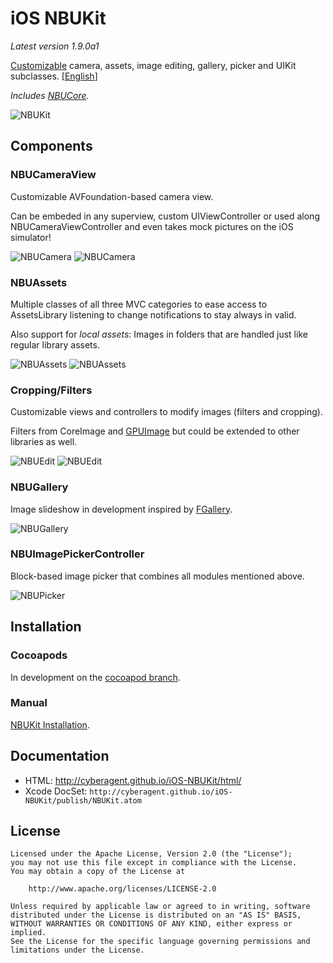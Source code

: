 iOS NBUKit
==========  

_Latest version 1.9.0a1_

[Customizable](https://github.com/CyberAgent/iOS-NBUKit/wiki/NBUKit-Customization) camera, assets,
image editing, gallery, picker and UIKit subclasses. [[English](README.md)]

_Includes [NBUCore](https://github.com/CyberAgent/iOS-NBUCore)._

![NBUKit](https://github.com/CyberAgent/iOS-NBUKit/wiki/images/NBUKit.png)

Components
----------

### NBUCameraView

Customizable AVFoundation-based camera view.

Can be embeded in any superview, custom UIViewController or used along NBUCameraViewController and even takes
mock pictures on the iOS simulator!

![NBUCamera](https://github.com/CyberAgent/iOS-NBUKit/wiki/Camera1.png)
![NBUCamera](https://github.com/CyberAgent/iOS-NBUKit/wiki/Camera2.png)

### NBUAssets

Multiple classes of all three MVC categories to ease access to AssetsLibrary listening to
change notifications to stay always in valid.

Also support for _local assets_: Images in folders that are handled just like regular library assets.

![NBUAssets](https://github.com/CyberAgent/iOS-NBUKit/wiki/Assets1.png)
![NBUAssets](https://github.com/CyberAgent/iOS-NBUKit/wiki/Assets2.png)

### Cropping/Filters

Customizable views and controllers to modify images (filters and cropping).

Filters from CoreImage and [GPUImage](https://github.com/BradLarson/GPUImage) but could be extended to
other libraries as well.

![NBUEdit](https://github.com/CyberAgent/iOS-NBUKit/wiki/Edit2.png)
![NBUEdit](https://github.com/CyberAgent/iOS-NBUKit/wiki/Edit3.png)

### NBUGallery

Image slideshow in development inspired by [FGallery](https://github.com/gdavis/FGallery-iPhone).

![NBUGallery](https://github.com/CyberAgent/iOS-NBUKit/wiki/Gallery1.png)

### NBUImagePickerController

Block-based image picker that combines all modules mentioned above.

![NBUPicker](https://github.com/CyberAgent/iOS-NBUKit/wiki/Picker1.png)

Installation
------------

### Cocoapods

In development on the [cocoapod branch](https://github.com/CyberAgent/iOS-NBUKit/tree/cocapods).

### Manual

[NBUKit Installation](https://github.com/CyberAgent/iOS-NBUKit/wiki/NBUKit-Installation).

Documentation
-------------

* HTML: http://cyberagent.github.io/iOS-NBUKit/html/
* Xcode DocSet: `http://cyberagent.github.io/iOS-NBUKit/publish/NBUKit.atom`

License
-------

    Licensed under the Apache License, Version 2.0 (the "License");
    you may not use this file except in compliance with the License. 
    You may obtain a copy of the License at

        http://www.apache.org/licenses/LICENSE-2.0

    Unless required by applicable law or agreed to in writing, software
    distributed under the License is distributed on an "AS IS" BASIS,
    WITHOUT WARRANTIES OR CONDITIONS OF ANY KIND, either express or implied.
    See the License for the specific language governing permissions and
    limitations under the License.

